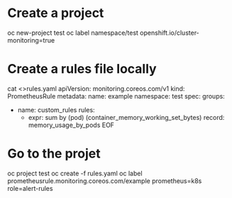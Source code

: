
# Create a project
oc new-project test
oc label namespace/test openshift.io/cluster-monitoring=true


# Create a rules file locally
cat <<EOF >>rules.yaml
apiVersion: monitoring.coreos.com/v1
kind: PrometheusRule
metadata:
  name: example
  namespace: test
spec: 
  groups:
  - name: custom_rules
    rules:
    - expr: sum by (pod) (container_memory_working_set_bytes)
      record: memory_usage_by_pods
EOF

# Go to the projet
oc project test
oc create -f rules.yaml
oc label prometheusrule.monitoring.coreos.com/example prometheus=k8s role=alert-rules



